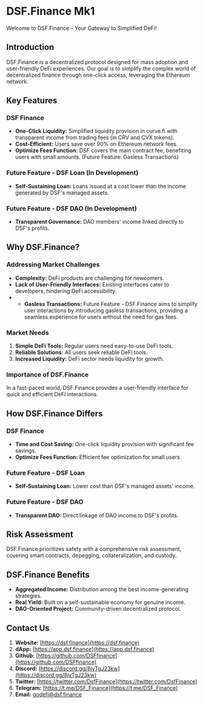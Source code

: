 # DSF.Finance Mk1

Welcome to DSF.Finance – Your Gateway to Simplified DeFi!

## Introduction

DSF.Finance is a decentralized protocol designed for mass adoption and user-friendly DeFi experiences. Our goal is to simplify the complex world of decentralized finance through one-click access, leveraging the Ethereum network.

## Key Features

### DSF Finance

- **One-Click Liquidity:** Simplified liquidity provision in curve.fi with transparent income from trading fees (in CRV and CVX tokens).
- **Cost-Efficient:** Users save over 90% on Ethereum network fees.
- **Optimize Fees Function:** DSF covers the main contract fee, benefiting users with small amounts. (Future Feature: Gasless Transactions)

### Future Feature - DSF Loan (In Development)

- **Self-Sustaining Loan:** Loans issued at a cost lower than the income generated by DSF's managed assets.

### Future Feature - DSF DAO (In Development)

- **Transparent Governance:** DAO members' income linked directly to DSF's profits.

## Why DSF.Finance?

### Addressing Market Challenges

- **Complexity:** DeFi products are challenging for newcomers.
- **Lack of User-Friendly Interfaces:** Existing interfaces cater to developers, hindering DeFi accessibility.
- - **Gasless Transactions:** Future Feature - DSF.Finance aims to simplify user interactions by introducing gasless transactions, providing a seamless experience for users without the need for gas fees.

### Market Needs

1. **Simple DeFi Tools:** Regular users need easy-to-use DeFi tools.
2. **Reliable Solutions:** All users seek reliable DeFi tools.
3. **Increased Liquidity:** DeFi sector needs liquidity for growth.

### Importance of DSF.Finance

In a fast-paced world, DSF.Finance provides a user-friendly interface for quick and efficient DeFi interactions.

## How DSF.Finance Differs

### DSF Finance

- **Time and Cost Saving:** One-click liquidity provision with significant fee savings.
- **Optimize Fees Function:** Efficient fee optimization for small users.

### Future Feature - DSF Loan

- **Self-Sustaining Loan:** Lower cost than DSF's managed assets' income.

### Future Feature - DSF DAO

- **Transparent DAO:** Direct linkage of DAO income to DSF's profits.

## Risk Assessment

DSF.Finance prioritizes safety with a comprehensive risk assessment, covering smart contracts, depegging, collateralization, and custody.

## DSF.Finance Benefits

- **Aggregated Income:** Distribution among the best income-generating strategies.
- **Real Yield:** Built on a self-sustainable economy for genuine income.
- **DAO-Oriented Project:** Community-driven decentralized protocol.

## Contact Us

1. **Website:** [https://dsf.finance](https://dsf.finance)
2. **dApp:** [https://app.dsf.finance](https://app.dsf.finance)
3. **Github:** [https://github.com/DSFfinance](https://github.com/DSFfinance)
4. **Discord:** [https://discord.gg/8jyTgJ23kw](https://discord.gg/8jyTgJ23kw)
5. **Twitter:** [https://twitter.com/DsfFinance](https://twitter.com/DsfFinance)
6. **Telegram:** [https://t.me/DSF_Finance](https://t.me/DSF_Finance)
7. **Email:** [godefi@dsf.finance](mailto:godefi@dsf.finance)


